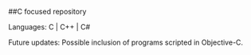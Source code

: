 ##C focused repository

Languages: C | C++ | C# 

Future updates: Possible inclusion of programs scripted in Objective-C.




